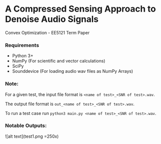 # A Compressed Sensing Approach to Denoise Audio Signals
Convex Optimization - EE5121 Term Paper

### Requirements
- Python 3+
- NumPy (For scientific and vector calculations)
- SciPy
- Sounddevice (For loading audio wav files as NumPy Arrays)

### Note:
For a given test, the input file format is ```<name of test>_<SNR of test>.wav```.

The output file format is ```out_<name of test>_<SNR of test>.wav```.

To run a test case run ```python3 main.py <name of test>_<SNR of test>.wav```.

### Notable Outputs:
![alt text](test1.png =250x)


